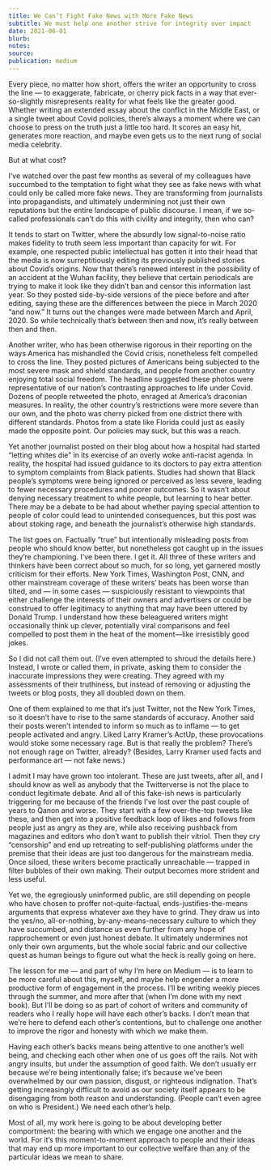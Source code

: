```yaml
---
title: We Can’t Fight Fake News with More Fake News
subtitle: We must help one another strive for integrity over impact
date: 2021-06-01
blurb:
notes:
source:
publication: medium
---
```


Every piece, no matter how short, offers the writer an opportunity to cross the line — to exaggerate, fabricate, or cherry pick facts in a way that ever-so-slightly misrepresents reality for what feels like the greater good. Whether writing an extended essay about the conflict in the Middle East, or a single tweet about Covid policies, there’s always a moment where we can choose to press on the truth just a little too hard. It scores an easy hit, generates more reaction, and maybe even gets us to the next rung of social media celebrity.

But at what cost?

I’ve watched over the past few months as several of my colleagues have succumbed to the temptation to fight what they see as fake news with what could only be called more fake news. They are transforming from journalists into propagandists, and ultimately undermining not just their own reputations but the entire landscape of public discourse. I mean, if we so-called professionals can’t do this with civility and integrity, then who can?

It tends to start on Twitter, where the absurdly low signal-to-noise ratio makes fidelity to truth seem less important than capacity for wit. For example, one respected public intellectual has gotten it into their head that the media is now surreptitiously editing its previously published stories about Covid’s origins. Now that there’s renewed interest in the possibility of an accident at the Wuhan facility, they believe that certain periodicals are trying to make it look like they didn’t ban and censor this information last year. So they posted side-by-side versions of the piece before and after editing, saying these are the differences between the piece in March 2020 “and now.” It turns out the changes were made between March and April, 2020. So while technically that’s between then and now, it’s really between then and then.

Another writer, who has been otherwise rigorous in their reporting on the ways America has mishandled the Covid crisis, nonetheless felt compelled to cross the line. They posted pictures of Americans being subjected to the most severe mask and shield standards, and people from another country enjoying total social freedom. The headline suggested these photos were representative of our nation’s contrasting approaches to life under Covid. Dozens of people retweeted the photo, enraged at America’s draconian measures. In reality, the other country’s restrictions were more severe than our own, and the photo was cherry picked from one district there with different standards. Photos from a state like Florida could just as easily made the opposite point. Our policies may suck, but this was a reach.

Yet another journalist posted on their blog about how a hospital had started “letting whites die” in its exercise of an overly woke anti-racist agenda. In reality, the hospital had issued guidance to its doctors to pay extra attention to symptom complaints from Black patients. Studies had shown that Black people’s symptoms were being ignored or perceived as less severe, leading to fewer necessary procedures and poorer outcomes. So it wasn’t about denying necessary treatment to white people, but learning to hear better. There may be a debate to be had about whether paying special attention to people of color could lead to unintended consequences, but this post was about stoking rage, and beneath the journalist’s otherwise high standards.

The list goes on. Factually “true” but intentionally misleading posts from people who should know better, but nonetheless got caught up in the issues they’re championing. I’ve been there. I get it. All three of these writers and thinkers have been correct about so much, for so long, yet garnered mostly criticism for their efforts. New York Times, Washington Post, CNN, and other mainstream coverage of these writers’ beats has been worse than tilted, and — in some cases — suspiciously resistant to viewpoints that either challenge the interests of their owners and advertisers or could be construed to offer legitimacy to anything that may have been uttered by Donald Trump. I understand how these beleaguered writers might occasionally think up clever, potentially viral comparisons and feel compelled to post them in the heat of the moment—like irresistibly good jokes.

So I did not call them out. (I’ve even attempted to shroud the details here.) Instead, I wrote or called them, in private, asking them to consider the inaccurate impressions they were creating. They agreed with my assessments of their truthiness, but instead of removing or adjusting the tweets or blog posts, they all doubled down on them.

One of them explained to me that it’s just Twitter, not the New York Times, so it doesn’t have to rise to the same standards of accuracy. Another said their posts weren’t intended to inform so much as to inflame — to get people activated and angry. Liked Larry Kramer’s ActUp, these provocations would stoke some necessary rage. But is that really the problem? There’s not enough rage on Twitter, already? (Besides, Larry Kramer used facts and performance art — not fake news.)

I admit I may have grown too intolerant. These are just tweets, after all, and I should know as well as anybody that the Twitterverse is not the place to conduct legitimate debate. And all of this fake-ish news is particularly triggering for me because of the friends I’ve lost over the past couple of years to Qanon and worse. They start with a few over-the-top tweets like these, and then get into a positive feedback loop of likes and follows from people just as angry as they are, while also receiving pushback from magazines and editors who don’t want to publish their vitriol. Then they cry “censorship” and end up retreating to self-publishing platforms under the premise that their ideas are just too dangerous for the mainstream media. Once siloed, these writers become practically unreachable — trapped in filter bubbles of their own making. Their output becomes more strident and less useful.

Yet we, the egregiously uninformed public, are still depending on people who have chosen to proffer not-quite-factual, ends-justifies-the-means arguments that express whatever axe they have to grind. They draw us into the yes/no, all-or-nothing, by-any-means-necessary culture to which they have succumbed, and distance us even further from any hope of rapprochement or even just honest debate. It ultimately undermines not only their own arguments, but the whole social fabric and our collective quest as human beings to figure out what the heck is really going on here.

The lesson for me — and part of why I’m here on Medium — is to learn to be more careful about this, myself, and maybe help engender a more productive form of engagement in the process. I’ll be writing weekly pieces through the summer, and more after that (when I’m done with my next book). But I’ll be doing so as part of cohort of writers and community of readers who I really hope will have each other’s backs. I don’t mean that we’re here to defend each other’s contentions, but to challenge one another to improve the rigor and honesty with which we make them.

Having each other’s backs means being attentive to one another’s well being, and checking each other when one of us goes off the rails. Not with angry insults, but under the assumption of good faith. We don’t usually err because we’re being intentionally false; it’s because we’ve been overwhelmed by our own passion, disgust, or righteous indignation. That’s getting increasingly difficult to avoid as our society itself appears to be disengaging from both reason and understanding. (People can’t even agree on who is President.) We need each other’s help.

Most of all, my work here is going to be about developing better comportment: the bearing with which we engage one another and the world. For it’s this moment-to-moment approach to people and their ideas that may end up more important to our collective welfare than any of the particular ideas we mean to share.
